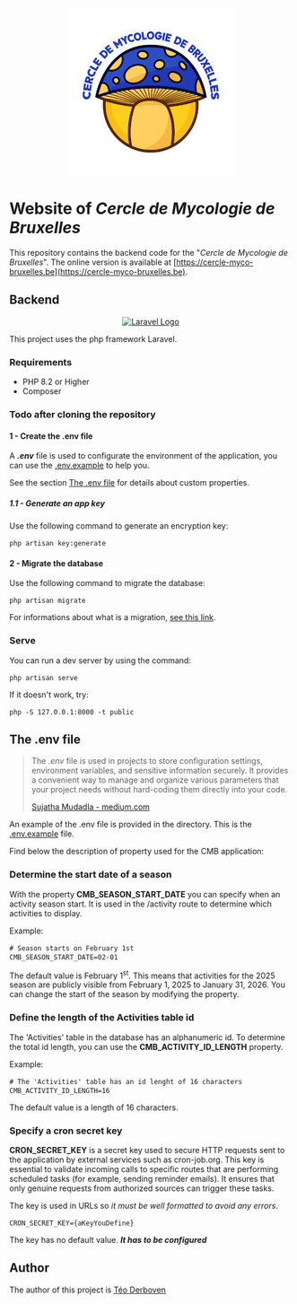 <p align="center"><a href="https://cercle-myco-bruxelles.be" target="_blank"><img src="./public/assets/common/img/icon.png" alt="CMB Logo" style="max-height: 300px"></a></p>

# Website of *Cercle de Mycologie de Bruxelles*

This repository contains the backend code for the "*Cercle de Mycologie de Bruxelles*". The online version is available at [https://cercle-myco-bruxelles.be](https://cercle-myco-bruxelles.be).

## Backend

<p align="center"><a href="https://laravel.com" target="_blank"><img src="https://raw.githubusercontent.com/laravel/art/master/logo-lockup/5%20SVG/2%20CMYK/1%20Full%20Color/laravel-logolockup-cmyk-red.svg" width="400" alt="Laravel Logo"></a></p>

This project uses the php framework Laravel.

### Requirements

- PHP 8.2 or Higher
- Composer

### Todo after cloning the repository

#### 1 - Create the .env file

A **_.env_** file is used to configurate the environment of the application, you can use the [.env.example](./.env.example) to help you.

See the section [The .env file](#the-env-file) for details about custom properties.

##### 1.1 - Generate an app key

Use the following command to generate an encryption key:

```shell
php artisan key:generate
```

#### 2 - Migrate the database

Use the following command to migrate the database:

```shell
php artisan migrate  
```

For informations about what is a migration, [see this link](https://laravel.com/docs/11.x/migrations#introduction).

### Serve

You can run a dev server by using the command:

```shell
php artisan serve
```

If it doesn't work, try:

```shell
php -S 127.0.0.1:8000 -t public
```

## The .env file

> The *.env* file is used in projects to store configuration settings, environment variables, and sensitive information securely. It provides a convenient way to manage and organize various parameters that your project needs without hard-coding them directly into your code.
>
>[Sujatha Mudadla - medium.com](https://medium.com/@sujathamudadla1213/what-is-the-use-of-env-8d6b3eb94843)

An example of the .env file is provided in the directory. This is the [.env.example](.env.example) file.

Find below the description of property used for the CMB application:

### Determine the start date of a season

With the property **CMB_SEASON_START_DATE** you can specify when an activity season start. It is used in the /activity route to determine which activities to display.

Example:

```properties
# Season starts on February 1st
CMB_SEASON_START_DATE=02-01
```

The default value is February 1<sup>st</sup>. This means that activities for the 2025 season are publicly visible from February 1, 2025 to January 31, 2026. You can change the start of the season by modifying the property.

### Define the length of the Activities table id

The 'Activities' table in the database has an alphanumeric id. To determine the total id length, you can use the **CMB_ACTIVITY_ID_LENGTH** property.

Example:

```properties
# The 'Activities' table has an id lenght of 16 characters
CMB_ACTIVITY_ID_LENGTH=16
```

The default value is a length of 16 characters.

### Specify a cron secret key

**CRON_SECRET_KEY** is a secret key used to secure HTTP requests sent to the application by external services such as cron-job.org. This key is essential to validate incoming calls to specific routes that are performing scheduled tasks (for example, sending reminder emails). It ensures that only genuine requests from authorized sources can trigger these tasks.

The key is used in URLs so *it must be well formatted to avoid any errors*.

```properties
CRON_SECRET_KEY={aKeyYouDefine}
```

The key has no default value. ***It has to be configured***

## Author

The author of this project is [Téo Derboven](https://github.com/teoderboven)